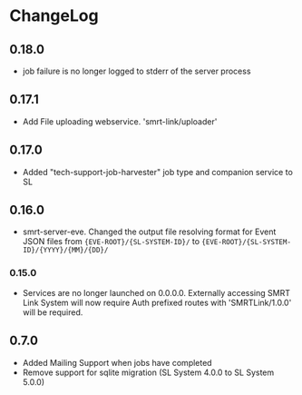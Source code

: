 # ChangeLog

## 0.18.0

- job failure is no longer logged to stderr of the server process

## 0.17.1

- Add File uploading webservice. 'smrt-link/uploader'

## 0.17.0

- Added "tech-support-job-harvester" job type and companion service to SL

## 0.16.0

- smrt-server-eve. Changed the output file resolving format for Event JSON files from `{EVE-ROOT}/{SL-SYSTEM-ID}/` to `{EVE-ROOT}/{SL-SYSTEM-ID}/{YYYY}/{MM}/{DD}/`

### 0.15.0

- Services are no longer launched on 0.0.0.0. Externally accessing SMRT Link System will now require Auth prefixed routes with 'SMRTLink/1.0.0' will be required.

## 0.7.0

- Added Mailing Support when jobs have completed
- Remove support for sqlite migration (SL System 4.0.0 to SL System 5.0.0)